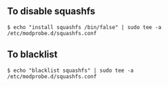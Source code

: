 ## To disable squashfs
    $ echo "install squashfs /bin/false" | sudo tee -a /etc/modprobe.d/squashfs.conf

## To blacklist
    $ echo "blacklist squashfs" | sudo tee -a /etc/modprobe.d/squashfs.conf
  
